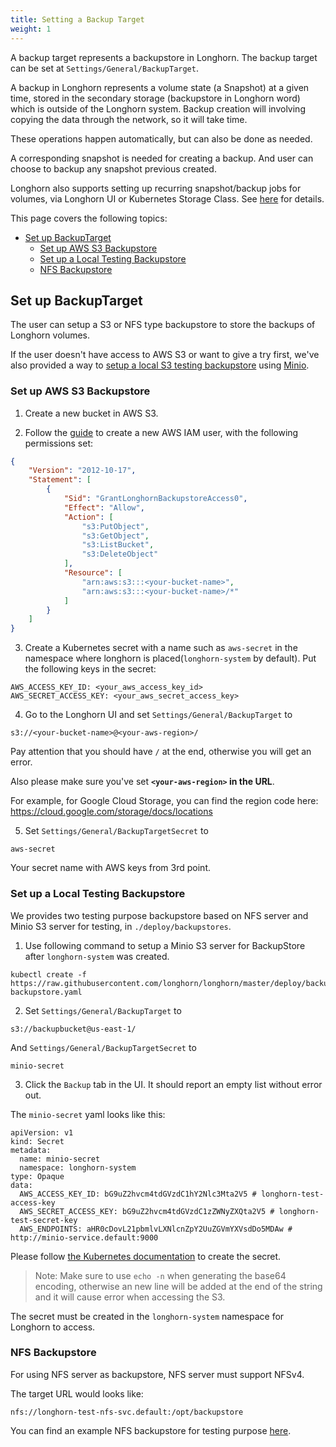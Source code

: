 ```yaml
---
title: Setting a Backup Target
weight: 1
---
```


A backup target represents a backupstore in Longhorn. The backup target can be set at `Settings/General/BackupTarget`.

A backup in Longhorn represents a volume state (a Snapshot) at a given time, stored in the secondary storage (backupstore in Longhorn word) which is outside of the Longhorn system. Backup creation will involving copying the data through the network, so it will take time.

These operations happen automatically, but can also be done as needed.

A corresponding snapshot is needed for creating a backup. And user can choose to backup any snapshot previous created.

Longhorn also supports setting up recurring snapshot/backup jobs for volumes, via Longhorn UI or Kubernetes Storage Class. See [here](../../scheduling-backups-and-snapshots) for details.

This page covers the following topics:

- [Set up BackupTarget](#set-up-backuptarget)
  - [Set up AWS S3 Backupstore](#set-up-aws-s3-backupstore)
  - [Set up a Local Testing Backupstore](#set-up-a-local-testing-backupstore)
  - [NFS Backupstore](#nfs-backupstore)

## Set up BackupTarget

The user can setup a S3 or NFS type backupstore to store the backups of Longhorn volumes.

If the user doesn't have access to AWS S3 or want to give a try first, we've also provided a way to [setup a local S3 testing backupstore](#set-up-a-local-testing-backupstore) using [Minio](https://minio.io/).

### Set up AWS S3 Backupstore

1. Create a new bucket in AWS S3.

2. Follow the [guide](https://docs.aws.amazon.com/IAM/latest/UserGuide/id_users_create.html#id_users_create_console) to create a new AWS IAM user, with the following permissions set:

  ```json
  {
      "Version": "2012-10-17",
      "Statement": [
          {
              "Sid": "GrantLonghornBackupstoreAccess0",
              "Effect": "Allow",
              "Action": [
                  "s3:PutObject",
                  "s3:GetObject",
                  "s3:ListBucket",
                  "s3:DeleteObject"
              ],
              "Resource": [
                  "arn:aws:s3:::<your-bucket-name>",
                  "arn:aws:s3:::<your-bucket-name>/*"
              ]
          }
      ]
  }
  ```

3. Create a Kubernetes secret with a name such as `aws-secret` in the namespace where longhorn is placed(`longhorn-system` by default). Put the following keys in the secret:

  ```shell
  AWS_ACCESS_KEY_ID: <your_aws_access_key_id>
  AWS_SECRET_ACCESS_KEY: <your_aws_secret_access_key>
  ```

4. Go to the Longhorn UI and set `Settings/General/BackupTarget` to

  ```text
  s3://<your-bucket-name>@<your-aws-region>/
  ```

Pay attention that you should have `/` at the end, otherwise you will get an error.

Also please make sure you've set **`<your-aws-region>` in the URL**.

For example, for Google Cloud Storage, you can find the region code here: https://cloud.google.com/storage/docs/locations

5.  Set `Settings/General/BackupTargetSecret` to

  ```
  aws-secret
  ```
Your secret name with AWS keys from 3rd point.

### Set up a Local Testing Backupstore
We provides two testing purpose backupstore based on NFS server and Minio S3 server for testing, in `./deploy/backupstores`.

1. Use following command to setup a Minio S3 server for BackupStore after `longhorn-system` was created.

  ```
  kubectl create -f https://raw.githubusercontent.com/longhorn/longhorn/master/deploy/backupstores/minio-backupstore.yaml
  ```

2. Set `Settings/General/BackupTarget` to

  ```
  s3://backupbucket@us-east-1/
  ```
  And `Settings/General/BackupTargetSecret` to
  ```
  minio-secret
  ```
3. Click the `Backup` tab in the UI. It should report an empty list without error out.

The `minio-secret` yaml looks like this:
```
apiVersion: v1
kind: Secret
metadata:
  name: minio-secret
  namespace: longhorn-system
type: Opaque
data:
  AWS_ACCESS_KEY_ID: bG9uZ2hvcm4tdGVzdC1hY2Nlc3Mta2V5 # longhorn-test-access-key
  AWS_SECRET_ACCESS_KEY: bG9uZ2hvcm4tdGVzdC1zZWNyZXQta2V5 # longhorn-test-secret-key
  AWS_ENDPOINTS: aHR0cDovL21pbmlvLXNlcnZpY2UuZGVmYXVsdDo5MDAw # http://minio-service.default:9000
```
Please follow [the Kubernetes documentation](https://kubernetes.io/docs/concepts/configuration/secret/#creating-a-secret-manually) to create the secret.

> Note: Make sure to use `echo -n` when generating the base64 encoding, otherwise an new line will be added at the end of the string and it will cause error when accessing the S3.

The secret must be created in the `longhorn-system` namespace for Longhorn to access.

### NFS Backupstore

For using NFS server as backupstore, NFS server must support NFSv4.

The target URL would looks like:
```
nfs://longhorn-test-nfs-svc.default:/opt/backupstore
```

You can find an example NFS backupstore for testing purpose [here](https://github.com/longhorn/longhorn/blob/master/deploy/backupstores/nfs-backupstore.yaml). 

